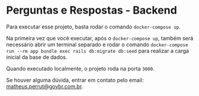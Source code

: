 # Perguntas e Respostas - Backend

Para executar esse projeto, basta rodar o comando `docker-compose up`.

Na primeira vez que você executar, após o `docker-compose up`, também será necessário abrir um terminal separado e rodar o comando `docker-compose run --rm app bundle exec rails db:migrate db:seed` para realizar a carga inicial da base de dados.

Quando executado localmente, o projeto roda na porta `3000`.

Se houver alguma dúvida, entrar em contato pelo email: [matheus.perrut@govbr.com.br](matheus.perrut@govbr.com.br).
